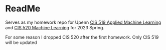 # ReadMe

Serves as my homework repo for Upenn [CIS 519 Applied Machine Learning](https://www.seas.upenn.edu/~cis5190/spring2023/schedule.html) and [CIS 520 Machine Learning](https://machine-learning-upenn.github.io/calendar) for 2023 Spring.

For some reason I dropped CIS 520 after the first homework. Only CIS 519 will be updated
